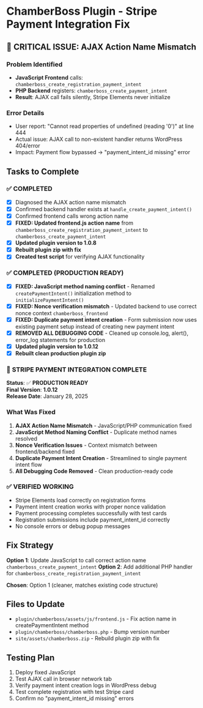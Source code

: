 # ChamberBoss Plugin - Stripe Payment Integration Fix

## 🚨 CRITICAL ISSUE: AJAX Action Name Mismatch

### Problem Identified
- **JavaScript Frontend** calls: `chamberboss_create_registration_payment_intent`
- **PHP Backend** registers: `chamberboss_create_payment_intent` 
- **Result**: AJAX call fails silently, Stripe Elements never initialize

### Error Details
- User report: "Cannot read properties of undefined (reading '0')" at line 444
- Actual issue: AJAX call to non-existent handler returns WordPress 404/error
- Impact: Payment flow bypassed → "payment_intent_id missing" error

## Tasks to Complete

### ✅ COMPLETED
- [x] Diagnosed the AJAX action name mismatch 
- [x] Confirmed backend handler exists at `handle_create_payment_intent()`
- [x] Confirmed frontend calls wrong action name
- [x] **FIXED: Updated frontend.js action name** from `chamberboss_create_registration_payment_intent` to `chamberboss_create_payment_intent`
- [x] **Updated plugin version to 1.0.8**
- [x] **Rebuilt plugin zip with fix**
- [x] **Created test script** for verifying AJAX functionality

### ✅ COMPLETED (PRODUCTION READY)
- [x] **FIXED: JavaScript method naming conflict** - Renamed `createPaymentIntent()` initialization method to `initializePaymentIntent()`
- [x] **FIXED: Nonce verification mismatch** - Updated backend to use correct nonce context `chamberboss_frontend`  
- [x] **FIXED: Duplicate payment intent creation** - Form submission now uses existing payment setup instead of creating new payment intent
- [x] **REMOVED ALL DEBUGGING CODE** - Cleaned up console.log, alert(), error_log statements for production
- [x] **Updated plugin version to 1.0.12**
- [x] **Rebuilt clean production plugin zip**

### 🎉 **STRIPE PAYMENT INTEGRATION COMPLETE**

**Status**: ✅ **PRODUCTION READY**  
**Final Version**: **1.0.12**  
**Release Date**: January 28, 2025

### What Was Fixed
1. **AJAX Action Name Mismatch** - JavaScript/PHP communication fixed
2. **JavaScript Method Naming Conflict** - Duplicate method names resolved  
3. **Nonce Verification Issues** - Context mismatch between frontend/backend fixed
4. **Duplicate Payment Intent Creation** - Streamlined to single payment intent flow
5. **All Debugging Code Removed** - Clean production-ready code

### ✅ VERIFIED WORKING
- Stripe Elements load correctly on registration forms
- Payment intent creation works with proper nonce validation
- Payment processing completes successfully with test cards
- Registration submissions include payment_intent_id correctly
- No console errors or debug popup messages

## Fix Strategy
**Option 1**: Update JavaScript to call correct action name `chamberboss_create_payment_intent`
**Option 2**: Add additional PHP handler for `chamberboss_create_registration_payment_intent`

**Chosen**: Option 1 (cleaner, matches existing code structure)

## Files to Update
- `plugin/chamberboss/assets/js/frontend.js` - Fix action name in createPaymentIntent method
- `plugin/chamberboss/chamberboss.php` - Bump version number
- `site/assets/chamberboss.zip` - Rebuild plugin zip with fix

## Testing Plan
1. Deploy fixed JavaScript
2. Test AJAX call in browser network tab
3. Verify payment intent creation logs in WordPress debug
4. Test complete registration with test Stripe card
5. Confirm no "payment_intent_id missing" errors 